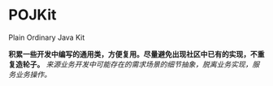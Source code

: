 # POJKit
Plain Ordinary Java Kit

**积累一些开发中编写的通用类，方便复用。尽量避免出现社区中已有的实现，不重复造轮子。**
*来源业务开发中可能存在的需求场景的细节抽象，脱离业务实现，服务业务操作。*

